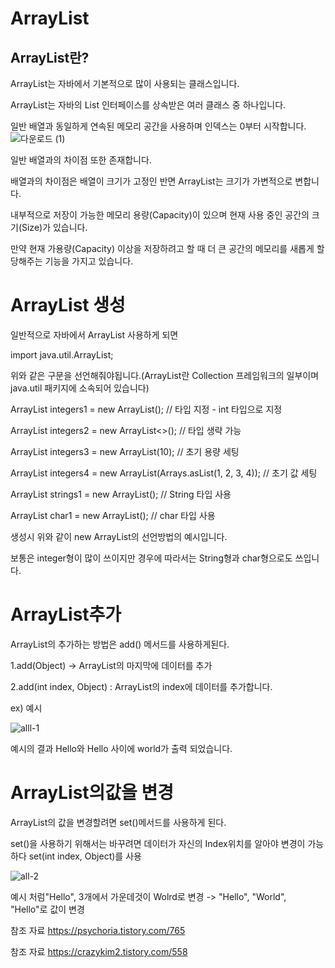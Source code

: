 ArrayList
====

ArrayList란?
----

ArrayList는 자바에서 기본적으로 많이 사용되는 클래스입니다.

ArrayList는 자바의 List 인터페이스를 상속받은 여러 클래스 중 하나입니다.

일반 배열과 동일하게 연속된 메모리 공간을 사용하며 인덱스는 0부터 시작합니다.
![다운로드 (1)](https://user-images.githubusercontent.com/100178951/172609248-ff7257d5-a75f-4f45-93d0-0e851d701767.png)

일반 배열과의 차이점 또한 존재합니다.

배열과의 차이점은 배열이 크기가 고정인 반면 ArrayList는 크기가 가변적으로 변합니다.

내부적으로 저장이 가능한 메모리 용량(Capacity)이 있으며 현재 사용 중인 공간의 크기(Size)가 있습니다.

만약 현재 가용량(Capacity) 이상을 저장하려고 할 때 더 큰 공간의 메모리를 새롭게 할당해주는 기능을 가지고 있습니다.

ArrayList 생성
===========

일반적으로 자바에서 ArrayList 사용하게 되면
 
import java.util.ArrayList;

위와 같은 구문을 선언해줘야됩니다.(ArrayList란 Collection 프레임워크의 일부이며 java.util 패키지에 소속되어 있습니다)

ArrayList<Integer> integers1 = new ArrayList<Integer>(); // 타입 지정 - int 타입으로 지정

ArrayList<Integer> integers2 = new ArrayList<>(); // 타입 생략 가능 
 
ArrayList<Integer> integers3 = new ArrayList<Integer>(10); // 초기 용량 세팅
 
ArrayList<Integer> integers4 = new ArrayList<Integer>(Arrays.asList(1, 2, 3, 4)); // 초기 값 세팅

ArrayList<String> strings1 = new ArrayList<String>(); // String 타입 사용
 
ArrayList<Character> char1 = new ArrayList<Character>(); // char 타입 사용 
 
 생성시 위와 같이 new ArrayList의 선언방법의 예시입니다.
 
 보통은 integer형이 많이 쓰이지만 경우에 따라서는 String형과 char형으로도 쓰입니다.
 
ArrayList추가
================
 
 ArrayList의 추가하는 방법은  add() 메서드를 사용하게된다.
 
 1.add(Object) -> ArrayList의 마지막에 데이터를 추가
 
 2.add(int index, Object) : ArrayList의 index에 데이터를 추가합니다.

 ex) 예시
 
![alll-1](https://user-images.githubusercontent.com/100178951/173588817-9eacaedd-4ccf-4ff6-ab51-ee448cb3f196.jpg)

예시의 결과 Hello와 Hello 사이에 world가 출력 되었습니다.
 
ArrayList의값을 변경
===================
 
 ArrayList의 값을 변경할려면 set()메서드를 사용하게 된다.
 
set()을 사용하기 위해서는 바꾸려면 데이터가 자신의 Index위치를 알아야 변경이 가능하다
set(int index, Object)를 사용

![all-2](https://user-images.githubusercontent.com/100178951/173594211-d85a6c90-0924-4f5a-b6f1-c7c92452f9b1.jpg)

예시 처럼"Hello", 3개에서 가운데것이 Wolrd로 변경 -> "Hello", "World", "Hello"로 값이 변경


참조 자료 https://psychoria.tistory.com/765

참조 자료 https://crazykim2.tistory.com/558
